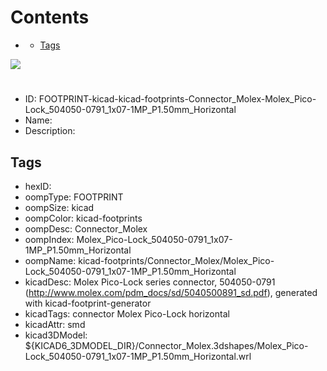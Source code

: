 



Contents
========

* [](#)
	* [Tags](#tags)
  
![][im]
# 

- ID: FOOTPRINT-kicad-kicad-footprints-Connector_Molex-Molex_Pico-Lock_504050-0791_1x07-1MP_P1.50mm_Horizontal
- Name: 
- Description: 

## Tags

- hexID: 
- oompType: FOOTPRINT
- oompSize: kicad
- oompColor: kicad-footprints
- oompDesc: Connector_Molex
- oompIndex: Molex_Pico-Lock_504050-0791_1x07-1MP_P1.50mm_Horizontal
- oompName: kicad-footprints/Connector_Molex/Molex_Pico-Lock_504050-0791_1x07-1MP_P1.50mm_Horizontal
- kicadDesc: Molex Pico-Lock series connector, 504050-0791 (http://www.molex.com/pdm_docs/sd/5040500891_sd.pdf), generated with kicad-footprint-generator
- kicadTags: connector Molex Pico-Lock horizontal
- kicadAttr: smd
- kicad3DModel: ${KICAD6_3DMODEL_DIR}/Connector_Molex.3dshapes/Molex_Pico-Lock_504050-0791_1x07-1MP_P1.50mm_Horizontal.wrl



[im]: image.png
